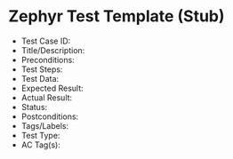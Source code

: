 # Zephyr Test Template (Stub)

- Test Case ID:
- Title/Description:
- Preconditions:
- Test Steps:
- Test Data:
- Expected Result:
- Actual Result:
- Status:
- Postconditions:
- Tags/Labels:
- Test Type:
- AC Tag(s):
